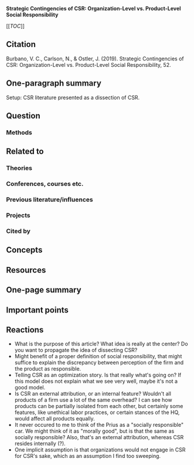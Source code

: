 **Strategic Contingencies of CSR: Organization-Level vs. Product-Level Social Responsibility**

[[_TOC_]]

## Citation

Burbano, V. C., Carlson, N., & Ostler, J. (2019). Strategic Contingencies of CSR: Organization-Level vs. Product-Level Social Responsibility, 52.

## One-paragraph summary

Setup: CSR literature presented as a dissection of CSR. 

## Question



### Methods

## Related to

### Theories

### Conferences, courses etc.

### Previous literature/influences

### Projects

### Cited by

## Concepts

## Resources

## One-page summary

## Important points

## Reactions

* What is the purpose of this article? What idea is really at the center? Do you want to propagate the idea of dissecting CSR?
* Might benefit of a proper definition of social responsibility, that might suffice to explain the discrepancy between perception of the firm and the product as responsible.
* Telling CSR as an optimization story. Is that really what's going on? If this model does not explain what we see very well, maybe it's not a good model.
* Is CSR an external attribution, or an internal feature? Wouldn't all products of a firm use a lot of the same overhead? I can see how products can be partially isolated from each other, but certainly some features, like unethical labor practices, or certain stances of the HQ, would affect all products equally.
* It never occured to me to think of the Prius as a "socially responsible" car. We might think of it as "morally good", but is that the same as socially responsible? Also, that's an external attribution, whereas CSR resides internally (?).
* One implicit assumption is that organizations would not engage in CSR for CSR's sake, which as an assumption I find too sweeping.